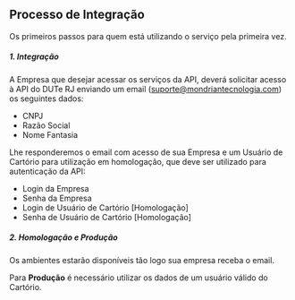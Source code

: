## Processo de Integração

Os primeiros passos para quem está utilizando o serviço pela primeira vez.

##### 1. Integração

A Empresa que desejar acessar os serviços da API, deverá solicitar acesso à API do DUTe RJ enviando um email (suporte@mondriantecnologia.com) os seguintes dados:

* CNPJ
* Razão Social
* Nome Fantasia

Lhe responderemos o email com acesso de sua Empresa e um Usuário de Cartório para utilização em homologação, que deve ser utilizado para autenticação da API:

* Login da Empresa
* Senha da Empresa
* Login de Usuário de Cartório [Homologação]
* Senha de Usuário de Cartório [Homologação]

##### 2. Homologação e Produção

Os ambientes estarão disponíveis tão logo sua empresa receba o email.

Para __Produção__ é necessário utilizar os dados de um usuário válido do Cartório.

